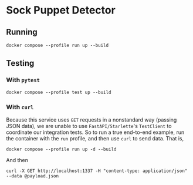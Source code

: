 # Sock Puppet Detector

## Running

`docker compose --profile run up --build`

## Testing

### With `pytest`

`docker compose --profile test up --build`

### With `curl`

Because this service uses `GET` requests in a nonstandard way (passing JSON data), we are unable to use `FastAPI/Starlette`'s `TestClient` to coordinate our integration tests. So to run a true end-to-end example, run the container with the `run` profile, and then use `curl` to send data. That is,

`docker compose --profile run up -d --build`

And then

`curl -X GET http://localhost:1337 -H "content-type: application/json" --data @payload.json`
